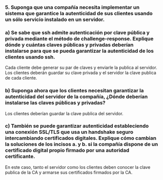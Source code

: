 ### 5. Suponga que una compañía necesita implementar un sistema que garantice la autenticidad de sus clientes usando un sólo servicio instalado en un servidor.

### a) Se sabe que ssh admite autenticación por clave pública y privada mediante el método de challenge-response. Explique dónde y cuántas claves públicas y privadas deberían instalarse para que se pueda garantizar la autenticidad de los clientes usando ssh.

Cada cliente debe generar su par de claves y enviarle la publica al servidor. Los clientes deberán guardar su clave privada y el servidor la clave publica de cada cliente.

### b) Suponga ahora que los clientes necesitan garantizar la autenticidad del servidor de la compañía, ¿Dónde deberían instalarse las claves públicas y privadas?

Los clientes deberían guardar la clave publica del servidor.


### c) También se puede garantizar autenticidad estableciendo una conexión SSL/TLS que usa un handshake seguro intercambiando certificados digitales. Explique cómo cambian la soluciones de los incisos a. y b. si la compañía dispone de un certificado digital propio firmado por una autoridad certificante.

En este caso, tanto el servidor como los clientes deben conocer la clave publica de la CA y armarse sus certificados firmados por la CA. 